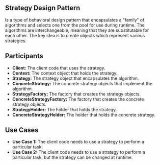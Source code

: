 ## Strategy Design Pattern 
Is a type of behavioral design pattern that encapsulates a "family" of algorithms and selects one from the pool for use during runtime. The algorithms are interchangeable, meaning that they are substitutable for each other. The key idea is to create objects which represent various strategies. 


## Participants
* **Client:** The client code that uses the strategy.
* **Context:** The context object that holds the strategy.
* **Strategy:** The strategy object that encapsulates the algorithm.
* **ConcreteStrategy:** The concrete strategy objects that implement the algorithm.
* **StrategyFactory:** The factory that creates the strategy objects.
* **ConcreteStrategyFactory:** The factory that creates the concrete strategy objects.
* **StrategyHolder:** The holder that holds the strategy.
* **ConcreteStrategyHolder:** The holder that holds the concrete strategy.


## Use Cases
* **Use Case 1:** The client code needs to use a strategy to perform a particular task.
* **Use Case 2:** The client code needs to use a strategy to perform a particular task, but the strategy can be changed at runtime.







